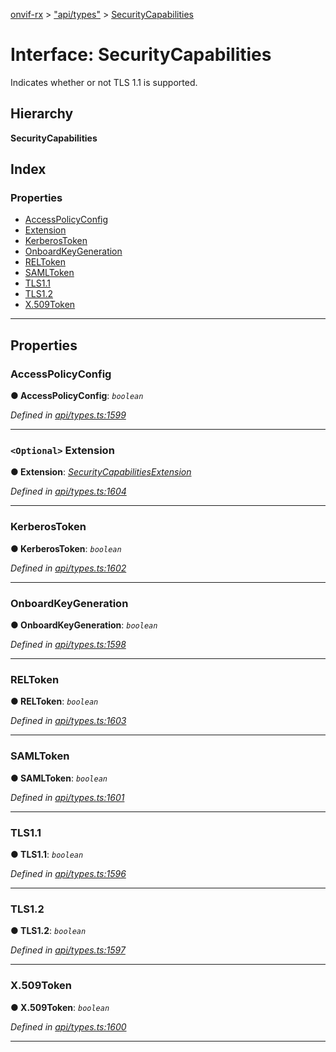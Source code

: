 [onvif-rx](../README.md) > ["api/types"](../modules/_api_types_.md) > [SecurityCapabilities](../interfaces/_api_types_.securitycapabilities.md)

# Interface: SecurityCapabilities

Indicates whether or not TLS 1.1 is supported.

## Hierarchy

**SecurityCapabilities**

## Index

### Properties

* [AccessPolicyConfig](_api_types_.securitycapabilities.md#accesspolicyconfig)
* [Extension](_api_types_.securitycapabilities.md#extension)
* [KerberosToken](_api_types_.securitycapabilities.md#kerberostoken)
* [OnboardKeyGeneration](_api_types_.securitycapabilities.md#onboardkeygeneration)
* [RELToken](_api_types_.securitycapabilities.md#reltoken)
* [SAMLToken](_api_types_.securitycapabilities.md#samltoken)
* [TLS1.1](_api_types_.securitycapabilities.md#tls1_1)
* [TLS1.2](_api_types_.securitycapabilities.md#tls1_2)
* [X.509Token](_api_types_.securitycapabilities.md#x_509token)

---

## Properties

<a id="accesspolicyconfig"></a>

###  AccessPolicyConfig

**● AccessPolicyConfig**: *`boolean`*

*Defined in [api/types.ts:1599](https://github.com/patrickmichalina/onvif-rx/blob/3ab1739/src/api/types.ts#L1599)*

___
<a id="extension"></a>

### `<Optional>` Extension

**● Extension**: *[SecurityCapabilitiesExtension](_api_types_.securitycapabilitiesextension.md)*

*Defined in [api/types.ts:1604](https://github.com/patrickmichalina/onvif-rx/blob/3ab1739/src/api/types.ts#L1604)*

___
<a id="kerberostoken"></a>

###  KerberosToken

**● KerberosToken**: *`boolean`*

*Defined in [api/types.ts:1602](https://github.com/patrickmichalina/onvif-rx/blob/3ab1739/src/api/types.ts#L1602)*

___
<a id="onboardkeygeneration"></a>

###  OnboardKeyGeneration

**● OnboardKeyGeneration**: *`boolean`*

*Defined in [api/types.ts:1598](https://github.com/patrickmichalina/onvif-rx/blob/3ab1739/src/api/types.ts#L1598)*

___
<a id="reltoken"></a>

###  RELToken

**● RELToken**: *`boolean`*

*Defined in [api/types.ts:1603](https://github.com/patrickmichalina/onvif-rx/blob/3ab1739/src/api/types.ts#L1603)*

___
<a id="samltoken"></a>

###  SAMLToken

**● SAMLToken**: *`boolean`*

*Defined in [api/types.ts:1601](https://github.com/patrickmichalina/onvif-rx/blob/3ab1739/src/api/types.ts#L1601)*

___
<a id="tls1_1"></a>

###  TLS1.1

**● TLS1.1**: *`boolean`*

*Defined in [api/types.ts:1596](https://github.com/patrickmichalina/onvif-rx/blob/3ab1739/src/api/types.ts#L1596)*

___
<a id="tls1_2"></a>

###  TLS1.2

**● TLS1.2**: *`boolean`*

*Defined in [api/types.ts:1597](https://github.com/patrickmichalina/onvif-rx/blob/3ab1739/src/api/types.ts#L1597)*

___
<a id="x_509token"></a>

###  X.509Token

**● X.509Token**: *`boolean`*

*Defined in [api/types.ts:1600](https://github.com/patrickmichalina/onvif-rx/blob/3ab1739/src/api/types.ts#L1600)*

___

